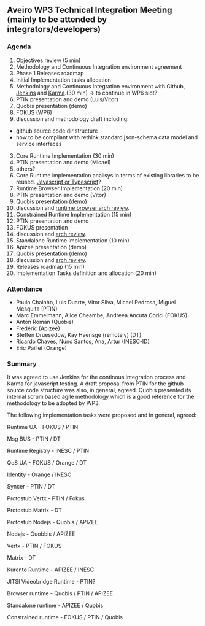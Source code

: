 ## Aveiro WP3 Technical Integration Meeting (mainly to be attended by integrators/developers)

### Agenda

1. Objectives review (5 min)
 1. Methodology and Continuous Integration environment agreement
 2. Phase 1 Releases roadmap
 3. Initial Implementation tasks allocation
2. Methodology and Continuous Integration environment with Github, [Jenkins](http://jenkins-ci.org/) and [Karma](http://karma-runner.github.io/0.13/index.html).(30 min) -> to continue in WP6 slot?
 1. PTIN presentation and demo (Luis/Vitor)
 2. Quobis presentation (demo)
 3. FOKUS (WP6) 
 4. discussion and methodology draft including:
   * github source code dir structure
   * how to be compliant with rethink standard json-schema data model and service interfaces

3. Core Runtime Implementation (30 min)
 1. PTIN presentation and demo (Micael)
 2. others?
 3. Core Runtime implementation analisys in terms of existing libraries to be reused. [Javascript or Typescript](https://github.com/reTHINK-project/core-framework/issues/46)?
4. Runtime Browser Implementation (20 min)
 1. PTIN presentation and demo (Vitor)
 2. Quobis presentation (demo)
 3. discussion and [runtime browser arch review](../specs/runtime/implementation/browser-runtime.md). 
4. Constrained Runtime Implementation (15 min)
 1. PTIN presentation and demo
 2. FOKUS presentation 
 3. discussion and [arch review](../specs/runtime/implementation/gw-runtime.md). 
5. Standalone Runtime Implementation (10 min)
 1. Apizee presentation (demo)
 2. Quobis presentation (demo)
 3. discussion and [arch review](../specs/runtime/implementation/standalon-runtime.md). 
6. Releases roadmap (15 min)
7. Implementation Tasks definition and allocation (20 min)

### Attendance

* Paulo Chainho, Luis Duarte, Vitor Silva, Micael Pedrosa, Miguel Mesquita (PTIN)
* Marc Emmelmann, Alice Cheambe, Andreea Ancuta Corici (FOKUS)
* Antón Román (Quobis)
* Frédéric (Apizee)
* Steffen Druesedow, Kay Haensge (remotely) (DT)
* Ricardo Chaves, Nuno Santos, Ana, Artur (INESC-ID)
* Eric Paillet (Orange)

### Summary

It was agreed to use Jenkins for the continous integration process and Karma for javascript testing. A draft proposal from PTIN for the github source code structure was also, in general, agreed. Quobis presented its internal scrum based agile methodology which is a good reference for the methodology to be adopted by WP3.

The following implementation tasks were proposed and in general, agreed:

Runtime UA - FOKUS / PTIN

Msg BUS - PTIN / DT

Runtime Registry - INESC / PTIN

QoS UA - FOKUS / Orange / DT

Identity - Orange / INESC

Syncer - PTIN / DT

Protostub Vertx - PTIN / Fokus

Protostub Matrix - DT 

Protostub Nodejs - Quobis / APIZEE

Nodejs - Quobbis / APIZEE

Vertx - PTIN / FOKUS

Matrix - DT 

Kurento Runtime - APIZEE / INESC

JITSI Videobridge Runtime -  PTIN?

Browser runtime - Quobis / PTIN / APIZEE

Standalone runtime - APIZEE / Quobis

Constrained runtime - FOKUS / PTIN / Quobis
